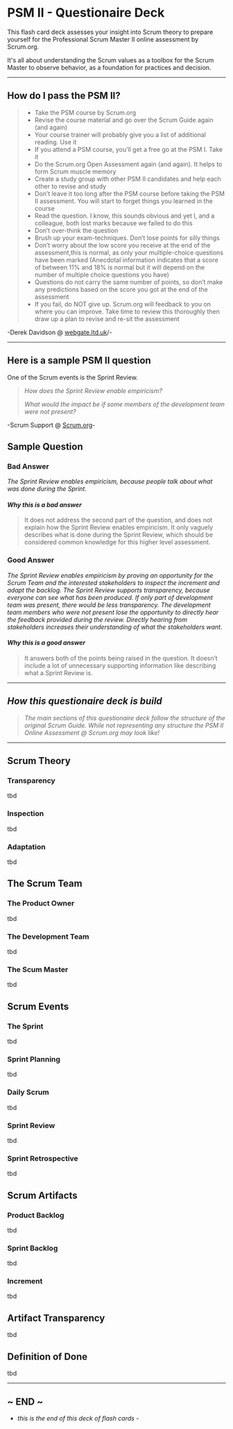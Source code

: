 PSM II - Questionaire Deck
=====================
This flash card deck assesses your insight into Scrum theory to prepare yourself for the Professional Scrum Master II online assessment by Scrum.org.

It's all about understanding the Scrum values as a toolbox for the Scrum Master to observe behavior, as a foundation for practices and decision.

----

## How do I pass the PSM II?
> - Take the PSM course by Scrum.org
> - Revise the course material and go over the Scrum Guide again (and again)
> - Your course trainer will probably give you a list of additional reading. Use it
> - If you attend a PSM course, you’ll get a free go at the PSM I. Take it
> - Do the Scrum.org Open Assessment again (and again). It helps to form Scrum muscle memory
> - Create a study group with other PSM II candidates and help each other to revise and study
> - Don’t leave it too long after the PSM course before taking the PSM II assessment. You will start to forget things you learned in the course
> - Read the question. I know, this sounds obvious and yet I, and a colleague, both lost marks because we failed to do this
> - Don’t over-think the question
> - Brush up your exam-techniques. Don’t lose points for silly things
> - Don’t worry about the low score you receive at the end of the assessment,this is normal, as only your multiple-choice questions have been marked (Anecdotal information indicates that a score of between 11% and 18% is normal but it will depend on the number of multiple choice questions you have)
> - Questions do not carry the same number of points, so don’t make any predictions based on the score you got at the end of the assessment
> - If you fail, do NOT give up. Scrum.org will feedback to you on where you can improve. Take time to review this thoroughly then draw up a plan to revise and re-sit the assessment

-Derek Davidson @ [webgate.ltd.uk](http://webgate.ltd.uk/pass-professional-scrum-master-ii-psm-ii-assessment/)/-

----

## Here is a sample PSM II question
One of the Scrum events is the Sprint Review.
>*How does the Sprint Review enable empiricism?*
>
>*What would the impact be if some members of the development team were not present?*

-Scrum Support @ [Scrum.org](https://www.scrum.org/Forums/aft/1443)-

## Sample Question

### Bad Answer
*The Sprint Review enables empiricism, because people talk about what was done during the Sprint.*

#### *Why this is a bad answer*
>It does not address the second part of the question, and does not explain how the Sprint Review enables empiricism. It only vaguely describes what is done during the Sprint Review, which should be considered common knowledge for this higher level assessment. 

### Good Answer
*The Sprint Review enables empiricism by proving an opportunity for the Scrum Team and the interested stakeholders to inspect the increment and adapt the backlog. The Sprint Review supports transparency, because everyone can see what has been produced.*
*If only part of development team was present, there would be less transparency. The development team members who were not present lose the opportunity to directly hear the feedback provided during the review. Directly hearing from stakeholders increases their understanding of what the stakeholders want.*

#### *Why this is a good answer*
>It answers both of the points being raised in the question. It doesn’t include a lot of unnecessary supporting information like describing what a Sprint Review is.

----

## *How this questionaire deck is build*
>*The main sections of this questionaire deck follow the structure of the original Scrum Guide.*
>*While not representing any structure the PSM II Online Assessment @ Scrum.org may look like!*

----

## Scrum Theory

### Transparency
tbd

### Inspection
tbd

### Adaptation
tbd

## The Scrum Team

### The Product Owner
tbd

### The Development Team
tbd

### The Scum Master
tbd

## Scrum Events

### The Sprint
tbd

### Sprint Planning
tbd

### Daily Scrum
tbd

### Sprint Review
tbd

### Sprint Retrospective
tbd

## Scrum Artifacts

### Product Backlog
tbd

### Sprint Backlog
tbd

### Increment
tbd

## Artifact Transparency
tbd

## Definition of Done
tbd

----

## ~ END ~
- *this is the end of this deck of flash cards* -
